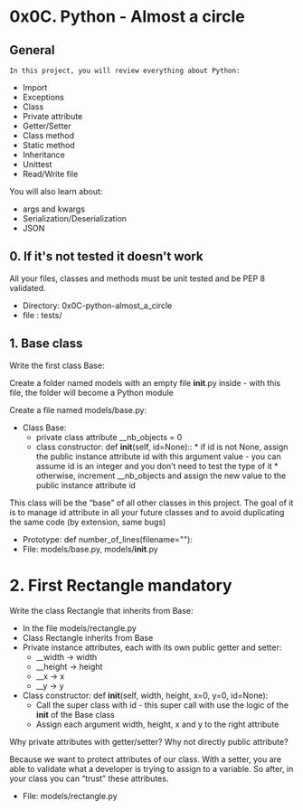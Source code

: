 # 0x0C. Python - Almost a circle

## General
    In this project, you will review everything about Python:

* Import
* Exceptions
* Class
* Private attribute
* Getter/Setter
* Class method
* Static method
* Inheritance
* Unittest
* Read/Write file

You will also learn about:
* args and kwargs
* Serialization/Deserialization
* JSON

## 0. If it's not tested it doesn't work
All your files, classes and methods must be unit tested and be PEP 8 validated.

* Directory: 0x0C-python-almost_a_circle    
* file : tests/

## 1. Base class
Write the first class Base:

Create a folder named models with an empty file __init__.py inside - with this file, the folder will become a Python module

Create a file named models/base.py:

* Class Base:
  * private class attribute __nb_objects = 0
  * class constructor: def __init__(self, id=None)::
        * if id is not None, assign the public instance attribute id with this argument value - you can assume id is an integer and you don’t need to test the type of it
        * otherwise, increment __nb_objects and assign the new value to the public instance attribute id

This class will be the “base” of all other classes in this project. The goal of it is to manage id attribute in all your future classes and to avoid duplicating the same code (by extension, same bugs)
    
   * Prototype: def number_of_lines(filename=""):
   * File: models/base.py, models/__init__.py

# 2. First Rectangle mandatory
Write the class Rectangle that inherits from Base:

* In the file models/rectangle.py
* Class Rectangle inherits from Base
* Private instance attributes, each with its own public getter and setter:
    * __width -> width
    * __height -> height
    * __x -> x
    * __y -> y
* Class constructor: def __init__(self, width, height, x=0, y=0, id=None):
    * Call the super class with id - this super call with use the logic of the __init__ of the Base class
    * Assign each argument width, height, x and y to the right attribute

Why private attributes with getter/setter? Why not directly public attribute?

Because we want to protect attributes of our class. With a setter, you are able to validate what a developer is trying to assign to a variable. So after, in your class you can “trust” these attributes.

* File: models/rectangle.py